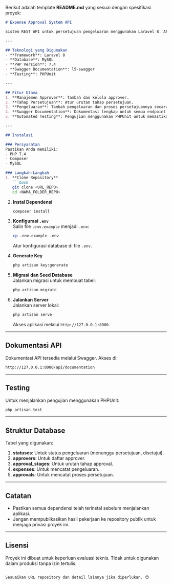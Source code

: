 Berikut adalah template **README.md** yang sesuai dengan spesifikasi proyek:  

```markdown
# Expense Approval System API  

Sistem REST API untuk persetujuan pengeluaran menggunakan Laravel 8. API ini mendukung manajemen approver, tahap persetujuan, dan pengeluaran dengan proses validasi bertahap. Proyek ini menggunakan Swagger untuk dokumentasi, Eloquent untuk transaksi basis data, serta PHPUnit untuk pengujian otomatis.  

---

## Teknologi yang Digunakan  
- **Framework**: Laravel 8  
- **Database**: MySQL  
- **PHP Version**: 7.4  
- **Swagger Documentation**: l5-swagger  
- **Testing**: PHPUnit  

---

## Fitur Utama  
1. **Manajemen Approver**: Tambah dan kelola approver.  
2. **Tahap Persetujuan**: Atur urutan tahap persetujuan.  
3. **Pengeluaran**: Tambah pengeluaran dan proses persetujuannya secara bertahap.  
4. **Swagger Documentation**: Dokumentasi lengkap untuk semua endpoint API.  
5. **Automated Testing**: Pengujian menggunakan PHPUnit untuk memastikan API bekerja sesuai spesifikasi.  

---

## Instalasi  

### Persyaratan  
Pastikan Anda memiliki:  
- PHP 7.4  
- Composer  
- MySQL  

### Langkah-Langkah  
1. **Clone Repository**  
   ```bash
   git clone <URL_REPO>
   cd <NAMA_FOLDER_REPO>
   ```

2. **Instal Dependensi**  
   ```bash
   composer install
   ```

3. **Konfigurasi `.env`**  
   Salin file `.env.example` menjadi `.env`:  
   ```bash
   cp .env.example .env
   ```  
   Atur konfigurasi database di file `.env`.  

4. **Generate Key**  
   ```bash
   php artisan key:generate
   ```

5. **Migrasi dan Seed Database**  
   Jalankan migrasi untuk membuat tabel:  
   ```bash
   php artisan migrate
   ```

6. **Jalankan Server**  
   Jalankan server lokal:  
   ```bash
   php artisan serve
   ```  
   Akses aplikasi melalui `http://127.0.0.1:8000`.  

---

## Dokumentasi API  
Dokumentasi API tersedia melalui Swagger. Akses di:  
```
http://127.0.0.1:8000/api/documentation
```  

---

## Testing  
Untuk menjalankan pengujian menggunakan PHPUnit:  
```bash
php artisan test
```  

---

## Struktur Database  
Tabel yang digunakan:  
1. **statuses**: Untuk status pengeluaran (menunggu persetujuan, disetujui).  
2. **approvers**: Untuk daftar approver.  
3. **approval_stages**: Untuk urutan tahap approval.  
4. **expenses**: Untuk mencatat pengeluaran.  
5. **approvals**: Untuk mencatat proses persetujuan.  

---

## Catatan  
- Pastikan semua dependensi telah terinstal sebelum menjalankan aplikasi.  
- Jangan mempublikasikan hasil pekerjaan ke repository publik untuk menjaga privasi proyek ini.  

---

## Lisensi  
Proyek ini dibuat untuk keperluan evaluasi teknis. Tidak untuk digunakan dalam produksi tanpa izin tertulis.  

```  

Sesuaikan URL repository dan detail lainnya jika diperlukan. 😊